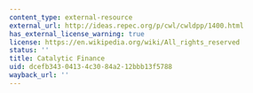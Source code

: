 ```yaml
---
content_type: external-resource
external_url: http://ideas.repec.org/p/cwl/cwldpp/1400.html
has_external_license_warning: true
license: https://en.wikipedia.org/wiki/All_rights_reserved
status: ''
title: Catalytic Finance
uid: dcefb343-0413-4c30-84a2-12bbb13f5788
wayback_url: ''
---
```

